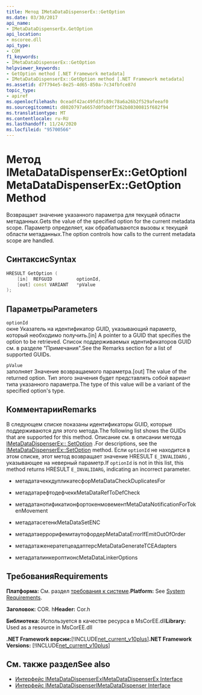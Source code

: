 ```yaml
---
title: Метод IMetaDataDispenserEx::GetOption
ms.date: 03/30/2017
api_name:
- IMetaDataDispenserEx.GetOption
api_location:
- mscoree.dll
api_type:
- COM
f1_keywords:
- IMetaDataDispenserEx::GetOption
helpviewer_keywords:
- GetOption method [.NET Framework metadata]
- IMetaDataDispenserEx::GetOption method [.NET Framework metadata]
ms.assetid: d7f794e5-8e25-4d65-850a-7c34fbfce87d
topic_type:
- apiref
ms.openlocfilehash: 0ceadf42ac49fd3fc89c78a6a26b2f529afeeaf0
ms.sourcegitcommit: d8020797a6657d0fbbdff362b80300815f682f94
ms.translationtype: MT
ms.contentlocale: ru-RU
ms.lasthandoff: 11/24/2020
ms.locfileid: "95700566"
---
```

# <a name="imetadatadispenserexgetoption-method"></a><span data-ttu-id="8a33b-102">Метод IMetaDataDispenserEx::GetOption</span><span class="sxs-lookup"><span data-stu-id="8a33b-102">IMetaDataDispenserEx::GetOption Method</span></span>

<span data-ttu-id="8a33b-103">Возвращает значение указанного параметра для текущей области метаданных.</span><span class="sxs-lookup"><span data-stu-id="8a33b-103">Gets the value of the specified option for the current metadata scope.</span></span> <span data-ttu-id="8a33b-104">Параметр определяет, как обрабатываются вызовы к текущей области метаданных.</span><span class="sxs-lookup"><span data-stu-id="8a33b-104">The option controls how calls to the current metadata scope are handled.</span></span>  
  
## <a name="syntax"></a><span data-ttu-id="8a33b-105">Синтаксис</span><span class="sxs-lookup"><span data-stu-id="8a33b-105">Syntax</span></span>  
  
```cpp  
HRESULT GetOption (  
    [in]  REFGUID         optionId,
    [out] const VARIANT   *pValue  
);  
```  
  
## <a name="parameters"></a><span data-ttu-id="8a33b-106">Параметры</span><span class="sxs-lookup"><span data-stu-id="8a33b-106">Parameters</span></span>  

 `optionId`  
 <span data-ttu-id="8a33b-107">окне Указатель на идентификатор GUID, указывающий параметр, который необходимо получить.</span><span class="sxs-lookup"><span data-stu-id="8a33b-107">[in] A pointer to a GUID that specifies the option to be retrieved.</span></span> <span data-ttu-id="8a33b-108">Список поддерживаемых идентификаторов GUID см. в разделе "Примечания".</span><span class="sxs-lookup"><span data-stu-id="8a33b-108">See the Remarks section for a list of supported GUIDs.</span></span>  
  
 `pValue`  
 <span data-ttu-id="8a33b-109">заполняет Значение возвращаемого параметра.</span><span class="sxs-lookup"><span data-stu-id="8a33b-109">[out] The value of the returned option.</span></span> <span data-ttu-id="8a33b-110">Тип этого значения будет представлять собой вариант типа указанного параметра.</span><span class="sxs-lookup"><span data-stu-id="8a33b-110">The type of this value will be a variant of the specified option's type.</span></span>  
  
## <a name="remarks"></a><span data-ttu-id="8a33b-111">Комментарии</span><span class="sxs-lookup"><span data-stu-id="8a33b-111">Remarks</span></span>  

 <span data-ttu-id="8a33b-112">В следующем списке показаны идентификаторы GUID, которые поддерживаются для этого метода.</span><span class="sxs-lookup"><span data-stu-id="8a33b-112">The following list shows the GUIDs that are supported for this method.</span></span> <span data-ttu-id="8a33b-113">Описание см. в описании метода [IMetaDataDispenserEx:: SetOption](imetadatadispenserex-setoption-method.md) .</span><span class="sxs-lookup"><span data-stu-id="8a33b-113">For descriptions, see the [IMetaDataDispenserEx::SetOption](imetadatadispenserex-setoption-method.md) method.</span></span> <span data-ttu-id="8a33b-114">Если `optionId` не находится в этом списке, этот метод возвращает значение HRESULT `E_INVALIDARG` , указывающее на неверный параметр.</span><span class="sxs-lookup"><span data-stu-id="8a33b-114">If `optionId` is not in this list, this method returns HRESULT `E_INVALIDARG`, indicating an incorrect parameter.</span></span>  
  
- <span data-ttu-id="8a33b-115">метадатачеккдупликатесфор</span><span class="sxs-lookup"><span data-stu-id="8a33b-115">MetaDataCheckDuplicatesFor</span></span>  
  
- <span data-ttu-id="8a33b-116">метадатарефтодефчекк</span><span class="sxs-lookup"><span data-stu-id="8a33b-116">MetaDataRefToDefCheck</span></span>  
  
- <span data-ttu-id="8a33b-117">метадатанотификатионфортокенмовемент</span><span class="sxs-lookup"><span data-stu-id="8a33b-117">MetaDataNotificationForTokenMovement</span></span>  
  
- <span data-ttu-id="8a33b-118">метадатасетенк</span><span class="sxs-lookup"><span data-stu-id="8a33b-118">MetaDataSetENC</span></span>  
  
- <span data-ttu-id="8a33b-119">метадатаеррорифемитаутофордер</span><span class="sxs-lookup"><span data-stu-id="8a33b-119">MetaDataErrorIfEmitOutOfOrder</span></span>  
  
- <span data-ttu-id="8a33b-120">метадатаженератетцеадаптерс</span><span class="sxs-lookup"><span data-stu-id="8a33b-120">MetaDataGenerateTCEAdapters</span></span>  
  
- <span data-ttu-id="8a33b-121">метадаталинкероптионс</span><span class="sxs-lookup"><span data-stu-id="8a33b-121">MetaDataLinkerOptions</span></span>  
  
## <a name="requirements"></a><span data-ttu-id="8a33b-122">Требования</span><span class="sxs-lookup"><span data-stu-id="8a33b-122">Requirements</span></span>  

 <span data-ttu-id="8a33b-123">**Платформа:** См. раздел [требования к системе](../../get-started/system-requirements.md).</span><span class="sxs-lookup"><span data-stu-id="8a33b-123">**Platform:** See [System Requirements](../../get-started/system-requirements.md).</span></span>  
  
 <span data-ttu-id="8a33b-124">**Заголовок:** COR. h</span><span class="sxs-lookup"><span data-stu-id="8a33b-124">**Header:** Cor.h</span></span>  
  
 <span data-ttu-id="8a33b-125">**Библиотека:** Используется в качестве ресурса в MsCorEE.dll</span><span class="sxs-lookup"><span data-stu-id="8a33b-125">**Library:** Used as a resource in MsCorEE.dll</span></span>  
  
 <span data-ttu-id="8a33b-126">**.NET Framework версии:**[!INCLUDE[net_current_v10plus](../../../../includes/net-current-v10plus-md.md)]</span><span class="sxs-lookup"><span data-stu-id="8a33b-126">**.NET Framework Versions:** [!INCLUDE[net_current_v10plus](../../../../includes/net-current-v10plus-md.md)]</span></span>  
  
## <a name="see-also"></a><span data-ttu-id="8a33b-127">См. также раздел</span><span class="sxs-lookup"><span data-stu-id="8a33b-127">See also</span></span>

- [<span data-ttu-id="8a33b-128">Интерфейс IMetaDataDispenserEx</span><span class="sxs-lookup"><span data-stu-id="8a33b-128">IMetaDataDispenserEx Interface</span></span>](imetadatadispenserex-interface.md)
- [<span data-ttu-id="8a33b-129">Интерфейс IMetaDataDispenser</span><span class="sxs-lookup"><span data-stu-id="8a33b-129">IMetaDataDispenser Interface</span></span>](imetadatadispenser-interface.md)
